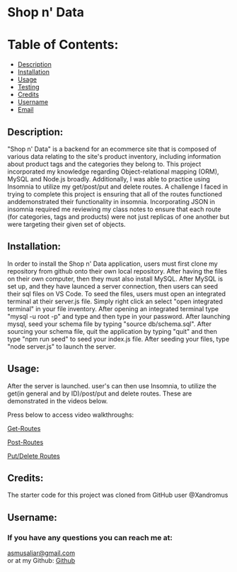 # Shop n' Data

  # Table of Contents:
  - [Description](#description)
  - [Installation](#installation)
  - [Usage]($usage)
  - [Testing](#testing)
  - [Credits](#credits)
  - [Username](#username)
  - [Email](#email)

  ## Description: 
  "Shop n' Data" is a backend for an ecommerce site that is composed of various data relating to the site's product inventory, including information about product tags and the categories they belong to. This project incorporated my knowledge regarding Object-relational mapping (ORM), MySQL and Node.js broadly. Additionally, I was able to practice using Insomnia to utilize my get/post/put and delete routes. A challenge I faced in trying to complete this project is ensuring that all of the routes functioned anddemonstrated their functionality in insomnia. Incorporating JSON in insomnia required me reviewing my class notes to ensure that each route (for categories, tags and products) were not just replicas of one another but were targeting their given set of objects. 

  ## Installation: 
  In order to install the Shop n' Data application, users must first clone my repository from github onto their own local repository. After having the files on their own computer, then they must also install MySQL. After MySQL is set up, and they have launced a server connection, then users can seed their sql files on VS Code. To seed the files, users must open an integrated terminal at their server.js file. Simply right click an select "open integrated terminal" in your file inventory. After opening an integrated terminal type "mysql -u root -p" and type and then type in your password. After launching mysql, seed your schema file by typing "source db/schema.sql". After sourcing your schema file, quit the application by typing "quit" and then type "npm run seed" to seed your index.js file. After seeding your files, type "node server.js" to launch the server. 

  ## Usage: 
  After the server is launched. user's can then use Insomnia, to utilize the get(in general and by ID)/post/put and delete routes. These are demonstrated in the videos below. 

Press below to access video walkthroughs: 


[Get-Routes](https://drive.google.com/file/d/15FEJiCgnElv3f-JOKud7YtxJ5r5Le6Fy/view)


[Post-Routes](https://drive.google.com/file/d/1fLhb0JdbVqKCpku1e0XXH57F2xJAWu4m/view)


[Put/Delete Routes](https://drive.google.com/file/d/1Vmz7Kpxg2lX4aHmVNmuSbHMRNIkQF6ga/view)





  ## Credits:
  The starter code for this project was cloned from GitHub user @Xandromus

  ## Username:

  ### If you have any questions you can reach me at: 
  asmusaliar@gmail.com <br />
  or at my Github: [Github](https://github.com/musaliyah)
